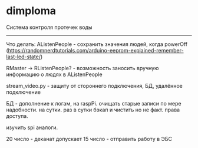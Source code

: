 # dimploma
Система контроля протечек воды
***
Что делать:
AListenPeople - сохранить значения людей, когда powerOff (https://randomnerdtutorials.com/arduino-eeprom-explained-remember-last-led-state/)

RMaster -> RListenPeople? - возможность заносить вручную информацию о людях в AListenPeople

stream_video.py - защиту от стороннего подключения, БД, удалённое подключение

БД - дополнение к логам, на raspPi. очищать старые записи по мере надобности. на сутки. раз в сутки бэкап и чистить но не факт. права доступа.

изучить spi
аналоги. 

20 число - деканат допускает
15 число - отправить работу в ЭБС


